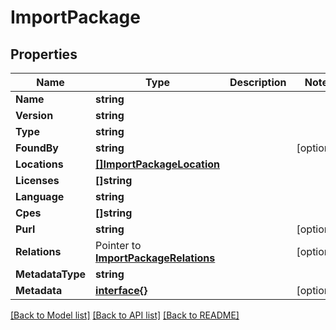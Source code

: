 # ImportPackage

## Properties

Name | Type | Description | Notes
------------ | ------------- | ------------- | -------------
**Name** | **string** |  | 
**Version** | **string** |  | 
**Type** | **string** |  | 
**FoundBy** | **string** |  | [optional] 
**Locations** | [**[]ImportPackageLocation**](ImportPackageLocation.md) |  | 
**Licenses** | **[]string** |  | 
**Language** | **string** |  | 
**Cpes** | **[]string** |  | 
**Purl** | **string** |  | [optional] 
**Relations** | Pointer to [**ImportPackageRelations**](ImportPackageRelations.md) |  | [optional] 
**MetadataType** | **string** |  | 
**Metadata** | [**interface{}**](.md) |  | [optional] 

[[Back to Model list]](../README.md#documentation-for-models) [[Back to API list]](../README.md#documentation-for-api-endpoints) [[Back to README]](../README.md)


